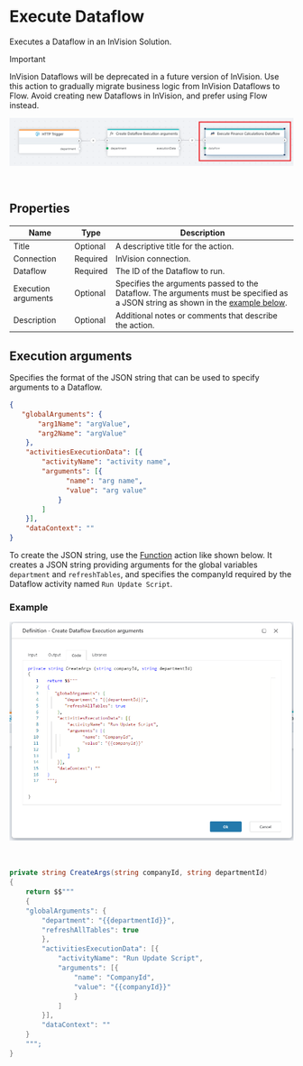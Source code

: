 # Execute Dataflow

Executes a Dataflow in an InVision Solution.

> [!IMPORTANT]
> InVision Dataflows will be deprecated in a future version of InVision. Use this action to gradually migrate business logic from InVision Dataflows to Flow. Avoid creating new Dataflows in InVision, and prefer using Flow instead.

![img](/images/flow/profitbase-invision-execute-dataflow.png)

<br/>

## Properties
| Name                 | Type     | Description                                       |
|----------------------|----------|---------------------------------------------------|
| Title                | Optional | A descriptive title for the action.               |
| Connection           | Required | InVision connection.                              |
| Dataflow             | Required | The ID of the Dataflow to run.                    |
| Execution arguments  | Optional | Specifies the arguments passed to the Dataflow. The arguments must be specified as a JSON string as shown in the [example below](#execution-arguments).  |
| Description          | Optional | Additional notes or comments that describe the action. |

## Execution arguments

Specifies the format of the JSON string that can be used to specify arguments to a Dataflow. 

```json
{
   "globalArguments": {
       "arg1Name": "argValue",
       "arg2Name": "argValue"
    },
    "activitiesExecutionData": [{
        "activityName": "activity name",
	    "arguments": [{
              "name": "arg name",
              "value": "arg value"
	        }
	    ]
	}],
    "dataContext": ""
}
```

To create the JSON string, use the [Function](../built-in/function.md) action like shown below. It creates a JSON string providing arguments for the global variables `department` and `refreshTables`, and specifies the companyId required by the Dataflow activity named `Run Update Script`.

### Example
![img](/images/flow/profitbase-invision-execute-dataflow-exec-args-example.png)

<br/>

```csharp
private string CreateArgs(string companyId, string departmentId)
{
    return $$"""
    {
    "globalArguments": {
        "department": "{{departmentId}}",
        "refreshAllTables": true
        },
        "activitiesExecutionData": [{
            "activityName": "Run Update Script",
            "arguments": [{
                "name": "CompanyId",
                "value": "{{companyId}}"
                }
            ]
        }],
        "dataContext": ""
    }
    """;
}
```
